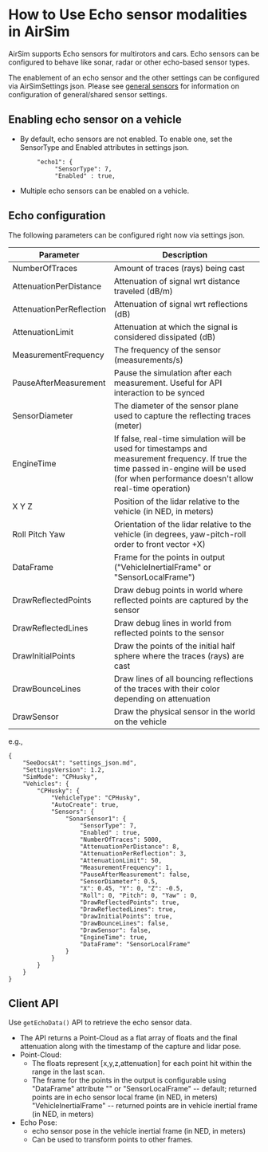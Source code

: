 # How to Use Echo sensor modalities in AirSim

AirSim supports Echo sensors for multirotors and cars.  Echo sensors can be configured to behave like sonar, radar or other echo-based sensor types.

The enablement of an echo sensor and the other settings can be configured via AirSimSettings json.
Please see [general sensors](sensors.md) for information on configuration of general/shared sensor settings.

## Enabling echo sensor on a vehicle
* By default, echo sensors are not enabled. To enable one, set the SensorType and Enabled attributes in settings json.
```
        "echo1": { 
             "SensorType": 7,
             "Enabled" : true,
```
* Multiple echo sensors can be enabled on a vehicle.

## Echo configuration
The following parameters can be configured right now via settings json.

Parameter                 | Description
--------------------------| ------------
NumberOfTraces            | Amount of traces (rays) being cast
AttenuationPerDistance    | Attenuation of signal wrt distance traveled (dB/m)
AttenuationPerReflection  | Attenuation of signal wrt reflections (dB)
AttenuationLimit          | Attenuation at which the signal is considered dissipated (dB)
MeasurementFrequency      | The frequency of the sensor (measurements/s)
PauseAfterMeasurement     | Pause the simulation after each measurement. Useful for API interaction to be synced
SensorDiameter            | The diameter of the sensor plane used to capture the reflecting traces (meter)
EngineTime                | If false, real-time simulation will be used for timestamps and measurement frequency. If true the time passed in-engine will be used (for when performance doesn't allow real-time operation)
X Y Z                     | Position of the lidar relative to the vehicle (in NED, in meters)                     
Roll Pitch Yaw            | Orientation of the lidar relative to the vehicle  (in degrees, yaw-pitch-roll order to front vector +X)
DataFrame                 | Frame for the points in output ("VehicleInertialFrame" or "SensorLocalFrame")
DrawReflectedPoints       | Draw debug points in world where reflected points are captured by the sensor
DrawReflectedLines        | Draw debug lines in world from reflected points to the sensor
DrawInitialPoints         | Draw the points of the initial half sphere where the traces (rays) are cast
DrawBounceLines           | Draw lines of all bouncing reflections of the traces with their color depending on attenuation
DrawSensor                | Draw the physical sensor in the world on the vehicle

e.g.,
```
{
    "SeeDocsAt": "settings_json.md",
    "SettingsVersion": 1.2,
    "SimMode": "CPHusky",
	"Vehicles": {
		"CPHusky": {
			"VehicleType": "CPHusky",
			"AutoCreate": true,
			"Sensors": {
				"SonarSensor1": {
					"SensorType": 7,
					"Enabled" : true,
					"NumberOfTraces": 5000,
					"AttenuationPerDistance": 8,
					"AttenuationPerReflection": 3,
					"AttenuationLimit": 50,
					"MeasurementFrequency": 1,
					"PauseAfterMeasurement": false,
					"SensorDiameter": 0.5,
					"X": 0.45, "Y": 0, "Z": -0.5,
					"Roll": 0, "Pitch": 0, "Yaw" : 0,
					"DrawReflectedPoints": true,
					"DrawReflectedLines": true,
					"DrawInitialPoints": true,
					"DrawBounceLines": false,
					"DrawSensor": false,
					"EngineTime": true,
					"DataFrame": "SensorLocalFrame"
				}	
			}
		}
	}
}
```

## Client API 
Use `getEchoData()` API to retrieve the echo sensor data. 
* The API returns a Point-Cloud as a flat array of floats and the final attenuation along with the timestamp of the capture and lidar pose.
* Point-Cloud: 
  * The floats represent [x,y,z,attenuation] for each point hit within the range in the last scan.
  * The frame for the points in the output is configurable using "DataFrame" attribute
  "" or "SensorLocalFrame" -- default; returned points are in echo sensor local frame (in NED, in meters)
  "VehicleInertialFrame" -- returned points are in vehicle inertial frame (in NED, in meters)  
* Echo Pose:
    * echo sensor pose in the vehicle inertial frame (in NED, in meters)
    * Can be used to transform points to other frames.